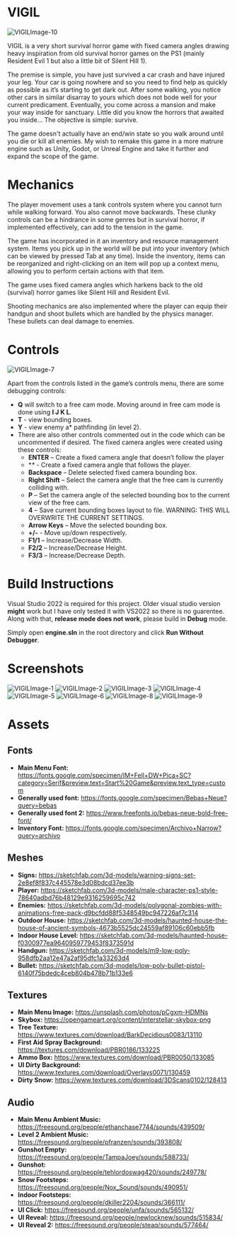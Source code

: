 # VIGIL
![VIGILImage-10](https://user-images.githubusercontent.com/48212096/173429054-f3396d74-7f76-462c-8fd4-27e1634806fa.png)

VIGIL is a very short survival horror game with fixed camera angles drawing heavy inspiration from old survival horror games on the PS1 (mainly Resident Evil 1 but also a little bit of Silent Hill 1).

The premise is simple, you have just survived a car crash and have injured your leg. Your car is going nowhere and so you need to find help as quickly as possible as it’s starting to get dark out. After some walking, you notice other cars in similar disarray to yours which does not bode well for your current predicament. Eventually, you come across a mansion and make your way inside for sanctuary. Little did you know the horrors that awaited you inside…
The objective is simple: survive.

The game doesn't actually have an end/win state so you walk around until you die or kill all enemies. My wish to remake this game in a more matrure engine such as Unity, Godot, or Unreal Engine and take it further and expand the scope of the game.

# Mechanics
The player movement uses a tank controls system where you cannot turn while walking forward. You also cannot move backwards. These clunky controls can be a hindrance in some genres but in survival horror, if implemented effectively, can add to the tension in the game.

The game has incorporated in it an inventory and resource management system. Items you pick up in the world will be put into your inventory (which can be viewed by pressed Tab at any time). Inside the inventory, items can be reorganized and right-clicking on an item will pop up a context menu, allowing you to perform certain actions with that item.

The game uses fixed camera angles which harkens back to the old (survival) horror games like Silent Hill and Resident Evil.

Shooting mechanics are also implemented where the player can equip their handgun and shoot bullets which are handled by the physics manager. These bullets can deal damage to enemies.

# Controls
![VIGILImage-7](https://user-images.githubusercontent.com/48212096/173429126-114b11cc-9eb1-479f-aa1a-4245bf339548.png)

Apart from the controls listed in the game’s controls menu, there are some debugging controls:
  - **Q** will switch to a free cam mode. Moving around in free cam mode is done using **I J K L**.
  - **T** - view bounding boxes.
  - **Y** - view enemy a* pathfinding (in level 2).
  - There are also other controls commented out in the code which can be uncommented if desired. The fixed camera angles were created using these controls:
    - **ENTER** – Create a fixed camera angle that doesn’t follow the player
    - **\** - Create a fixed camera angle that follows the player.
    - **Backspace** – Delete selected fixed camera bounding box.
    - **Right Shift** – Select the camera angle that the free cam is currently colliding with.
    - **P** – Set the camera angle of the selected bounding box to the current view of the free cam.
    - **4** – Save current bounding boxes layout to file. WARNING: THIS WILL OVERWRITE THE CURRENT SETTINGS.
    - **Arrow Keys** – Move the selected bounding box.
    - **+/-** - Move up/down respectively.
    - **F1/1** – Increase/Decrease Width.
    - **F2/2** – Increase/Decrease Height.
    - **F3/3** – Increase/Decrease Depth.

# Build Instructions
Visual Studio 2022 is required for this project. Older visual studio version **might** work but I have only tested it with VS2022 so there is no guarentee. Along with that, **release mode does not work**, please build in **Debug** mode.

Simply open **engine.sln** in the root directory and click **Run Without Debugger**.

# Screenshots
![VIGILImage-1](https://user-images.githubusercontent.com/48212096/173429932-846b4c42-e380-4774-ae44-fc16202c8600.png)
![VIGILImage-2](https://user-images.githubusercontent.com/48212096/173429296-6617a1bd-11f2-499b-8c5f-8dd85dd371de.png)
![VIGILImage-3](https://user-images.githubusercontent.com/48212096/173429320-25e9282d-f98b-4aa1-89f9-9b9ba392ff5e.png)
![VIGILImage-4](https://user-images.githubusercontent.com/48212096/173429327-e83715e9-98ff-4ce2-a52c-fe1aed1ca521.png)
![VIGILImage-5](https://user-images.githubusercontent.com/48212096/173429331-34a96326-4aee-44a5-9571-ebf70d44ae53.png)
![VIGILImage-6](https://user-images.githubusercontent.com/48212096/173429335-e084c07d-4713-46f8-b098-c3da73ab056e.png)
![VIGILImage-8](https://user-images.githubusercontent.com/48212096/173429341-366d4ca0-af82-43b1-b574-39a2a62f13e6.png)
![VIGILImage-9](https://user-images.githubusercontent.com/48212096/173429348-5b0cc46c-f2e2-4cfb-9901-c03b068eda21.png)

# Assets
## Fonts
  -	**Main Menu Font:** https://fonts.google.com/specimen/IM+Fell+DW+Pica+SC?category=Serif&preview.text=Start%20Game&preview.text_type=custom
  -	**Generally used font:** https://fonts.google.com/specimen/Bebas+Neue?query=bebas
  -	**Generally used font 2:** https://www.freefonts.io/bebas-neue-bold-free-font/
  -	**Inventory Font:** https://fonts.google.com/specimen/Archivo+Narrow?query=archivo
## Meshes
  -	**Signs:** https://sketchfab.com/3d-models/warning-signs-set-2e8ef8f837c445578e3d08bdcd37ee3b
  -	**Player:** https://sketchfab.com/3d-models/male-character-ps1-style-78640adbd76b48129e9316259695c742
  -	**Enemies:** https://sketchfab.com/3d-models/polygonal-zombies-with-animations-free-pack-d9bcfdd88f5348549bc947226af7c314
  -	**Outdoor House:** https://sketchfab.com/3d-models/haunted-house-the-house-of-ancient-symbols-4673b5525dc24559af89106c60ebb5fb
  -	**Indoor House Level:** https://sketchfab.com/3d-models/haunted-house-f0300977ea9640959779453f8373591d
  -	**Handgun:** https://sketchfab.com/3d-models/m9-low-poly-958dfb2aa12e47a2af95dfc1a33263d4
  -	**Bullet:** https://sketchfab.com/3d-models/low-poly-bullet-pistol-6140f75bdedc4ceb804b478b71b133e6
## Textures
  -	**Main Menu Image:** https://unsplash.com/photos/pCgxm-HDMNs
  -	**Skybox:** https://opengameart.org/content/interstellar-skybox-png
  -	**Tree Texture:** https://www.textures.com/download/BarkDecidious0083/13110
  -	**First Aid Spray Background:** https://textures.com/download/PBR0186/133225
  -	**Ammo Box:** https://www.textures.com/download/PBR0050/133085
  -	**UI Dirty Background:** https://www.textures.com/download/Overlays0071/130459
  -	**Dirty Snow:** https://www.textures.com/download/3DScans0102/128413
## Audio
  -	**Main Menu Ambient Music:** https://freesound.org/people/ethanchase7744/sounds/439509/
  -	**Level 2 Ambient Music:** https://freesound.org/people/pfranzen/sounds/393808/
  -	**Gunshot Empty:** https://freesound.org/people/TampaJoey/sounds/588733/
  -	**Gunshot:** https://freesound.org/people/tehlordoswag420/sounds/249778/
  -	**Snow Footsteps:** https://freesound.org/people/Nox_Sound/sounds/490951/
  -	**Indoor Footsteps:** https://freesound.org/people/dkiller2204/sounds/366111/
  -	**UI Click:** https://freesound.org/people/unfa/sounds/565132/
  -	**UI Reveal:** https://freesound.org/people/newlocknew/sounds/515834/
  -	**UI Reveal 2:** https://freesound.org/people/steaq/sounds/577464/
